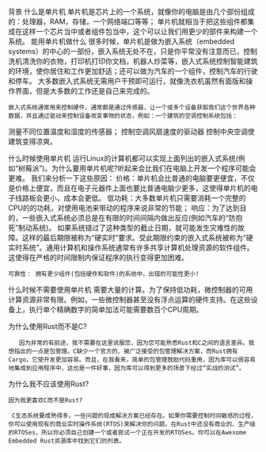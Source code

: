 背景
什么是单片机
      单片机是芯片上的一个系统，就像你的电脑是由几个部份组成的：处理器，RAM，存储，一个网络端口等等；
单片机就相当于把这些组件都集成在这样一个芯片当中或者组件包当中，这个可以让我们用更少的部件来构建一个系统。
能用单片机做什么
     很多时候，单片机是做为嵌入系统（embedded systems）的中心的一部份，嵌入系统无处不在，只是你平常没有注意而已，控制洗机清洗你的衣物，打印机打印你文档，机器人炒菜等，嵌入式系统控制智能建筑的环境，使你居住和工作更加舒适；还可以做为汽车的一个组件，控制汽车的行驶和停车。
    大多数嵌入式系统无需用户干预即可运行，就像洗衣机虽然有面版和操作界面，但是大多数的工作还是自己来完成的。

    嵌入式系统通常用来控制硬件，通常都是通过传感器，让一个或多个设备获取我们这个世界各种数据，并且通过驱动来控制设备改变事物的状态，例如：一个建筑的空调控制系统包括：

测量不同位置温度和湿度的传感器；
控制空调风扇速度的驱动器
控制中央空调使建筑变得凉爽。

什么时候使用单片机
      运行Linux的计算机都可以实现上面列出的嵌入式系统(例如“树莓派”)。为什么要用单片机呢?听起来会比我们在电脑上开发一个程序可能会更难。
      我们来分析一下这些原因：
      价格：单片机会比普通的电脑要更便宜，不仅是价格上便宜，而且在电子元器件上面也要比普通电脑少更多，这使得单片机的电子线路板会更小，成本会更低。
     低功耗：大多数单片机只需要消耗一个完整的CPU的的功耗，对使用电池来带动的程序来说非常的节能；
     响应：为了达到目的，一些嵌入式系统必须总是在有限的时间间隔内做出反应(例如汽车的“防抱死”制动系统)。
如果系统错过了这种类型的截止日期，就可能发生灾难性的故障。这样的最后期限被称为“硬实时”要求。受此期限约束的嵌入式系统被称为“硬实时系统”。通用计算机和操作系统通常有许多共享计算机处理资源的软件组件。这使得在严格的时间限制内保证程序的执行变得更加困难。

    可靠性： 拥有更少组件(包括硬件和软件)的系统中，出错的可能性更小!


什么时候不需要使用单片机
        需要大量的计算。为了保持低功耗，微控制器的可用计算资源非常有限。例如，一些微控制器甚至没有浮点运算的硬件支持。在这些设备上，执行单个精确数字的简单加法可能需要数百个CPU周期。

为什么使用Rust而不是C?

       因为非常的有前途，我不需要在这里说服您，因为您可能熟悉Rust和C之间的语言差异。我想指出的一点是包管理。C缺少一个官方的、被广泛接受的包管理解决方案，而Rust拥有Cargo，它使开发更加容易。而且，在我看来，简单的包管理鼓励代码重用，因为库可以很容易地集成到应用程序中，这也是一件好事，因为库可以得到更多的场景下经过“实战的测试”。



为什么我不应该使用Rust?

    因为我更喜欢C而不是Rust?

     C生态系统要成熟得多，一些问题的现成解决方案已经存在。如果你需要控制时间敏感的过程，你可以使用现有的商业实时操作系统(RTOS)来解决你的问题。在Rust中还没有商业的、生产级的RTOSes，所以你必须自己创建一个或者尝试一个正在开发的RTOSes。你可以在Awesome Embedded Rust资源库中找到它们的列表。

